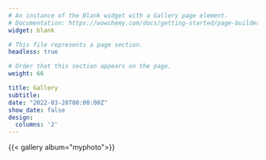 ```yaml
---
# An instance of the Blank widget with a Gallery page element.
# Documentation: https://wowchemy.com/docs/getting-started/page-builder/
widget: blank

# This file represents a page section.
headless: true

# Order that this section appears on the page.
weight: 66

title: Gallery
subtitle:
date: "2022-03-28T00:00:00Z"
show_date: false
design:
  columns: '2'
---
```



{{< gallery album="myphoto">}}
